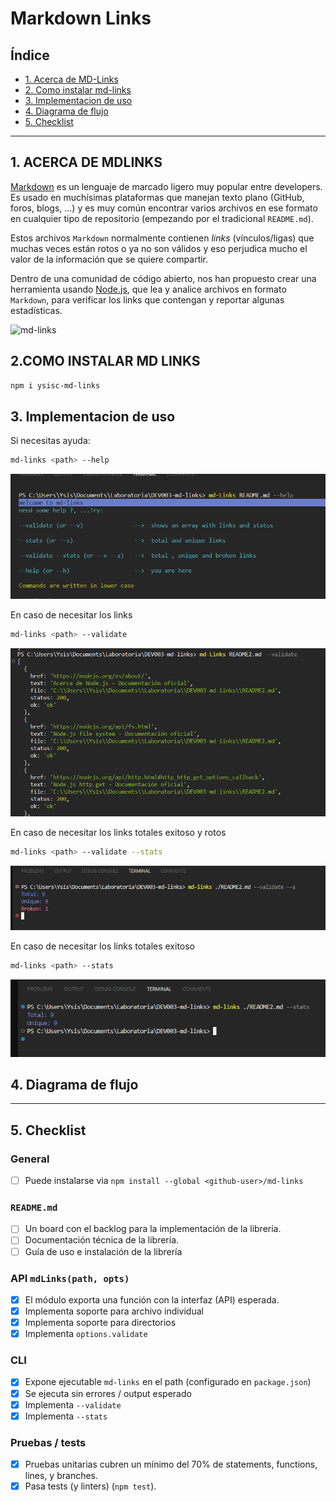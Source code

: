 # Markdown Links

## Índice

- [1. Acerca de MD-Links](#1-acerca-de-mdlinks)
- [2. Como instalar md-links](#2-como-instalar-md-links)
- [3. Implementacion de uso](#3-implementacion-de-uso)
- [4. Diagrama de flujo](#4-diagrama-de-flujo)
- [5. Checklist](#5-checklist)

---

## 1. ACERCA DE MDLINKS

[Markdown](https://es.wikipedia.org/wiki/Markdown) es un lenguaje de marcado
ligero muy popular entre developers. Es usado en muchísimas plataformas que
manejan texto plano (GitHub, foros, blogs, ...) y es muy común
encontrar varios archivos en ese formato en cualquier tipo de repositorio
(empezando por el tradicional `README.md`).

Estos archivos `Markdown` normalmente contienen _links_ (vínculos/ligas) que
muchas veces están rotos o ya no son válidos y eso perjudica mucho el valor de
la información que se quiere compartir.

Dentro de una comunidad de código abierto, nos han propuesto crear una
herramienta usando [Node.js](https://nodejs.org/), que lea y analice archivos
en formato `Markdown`, para verificar los links que contengan y reportar
algunas estadísticas.

![md-links](https://user-images.githubusercontent.com/110297/42118443-b7a5f1f0-7bc8-11e8-96ad-9cc5593715a6.jpg)

## 2.COMO INSTALAR MD LINKS

```sh
npm i ysisc-md-links
```

## 3. Implementacion de uso

Si necesitas ayuda:

```sh
md-links <path> --help
```

![Getting Started](./img/mdlinks%20help.png)

En caso de necesitar los links

```sh
md-links <path> --validate
```

![Getting Started](./img/mdlinks%20validate..png)

En caso de necesitar los links totales exitoso y rotos

```sh
md-links <path> --validate --stats
```

![Getting Started](./img/mdlinks%20stats%20validate.png)

En caso de necesitar los links totales exitoso

```sh
md-links <path> --stats
```

![Getting Started](./img/mdlinks%20stats%20.png)

## 4. Diagrama de flujo

---

## 5. Checklist

### General

- [ ] Puede instalarse via `npm install --global <github-user>/md-links`

### `README.md`

- [ ] Un board con el backlog para la implementación de la librería.
- [ ] Documentación técnica de la librería.
- [ ] Guía de uso e instalación de la librería

### API `mdLinks(path, opts)`

- [x] El módulo exporta una función con la interfaz (API) esperada.
- [x] Implementa soporte para archivo individual
- [x] Implementa soporte para directorios
- [x] Implementa `options.validate`

### CLI

- [x] Expone ejecutable `md-links` en el path (configurado en `package.json`)
- [x] Se ejecuta sin errores / output esperado
- [x] Implementa `--validate`
- [x] Implementa `--stats`

### Pruebas / tests

- [x] Pruebas unitarias cubren un mínimo del 70% de statements, functions,
      lines, y branches.
- [x] Pasa tests (y linters) (`npm test`).
